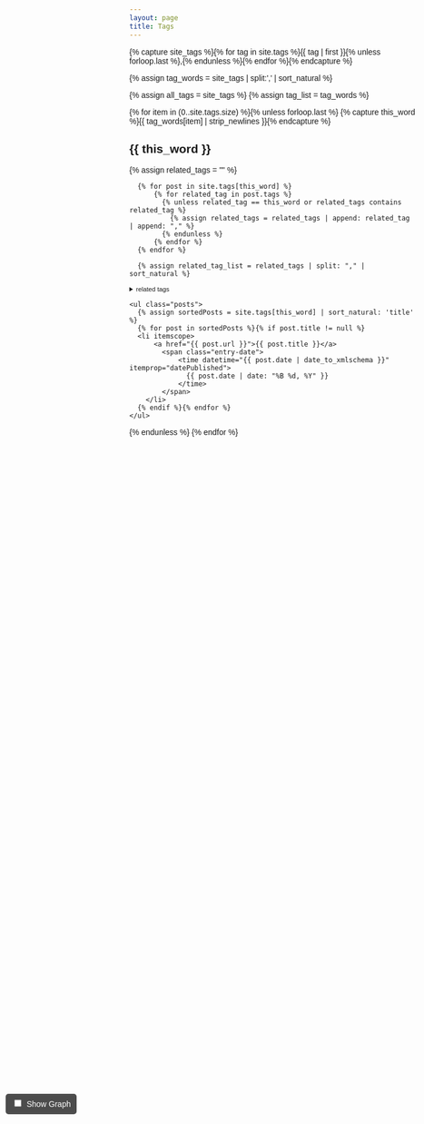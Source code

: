 ```yaml
---
layout: page
title: Tags
---
```


[//]: # ( https://jsfiddle.net/y_duf/r3dup56f/6/ )
[//]: # ( https://chatgpt.com/share/67d4209c-94f0-800d-9cb2-b38c22a052e7 )


<style>
  body {
    font-family: Arial, sans-serif;
  }
  
  /* Floating Graph Container */
  #graph-container {
    display: none; /* Initially hide the graph */

    position: fixed;
    top: 10px;
    right: 10px;
    width: 400px;
    height: 400px;
    background: rgba(255, 255, 255, 0.9);
    border: 1px solid #ccc;
    border-radius: 10px;
    box-shadow: 2px 2px 10px rgba(0, 0, 0, 0.2);
    overflow: hidden;
    padding: 10px;
    z-index: 1000;
  }
        
  .toggle-btn {
      position: fixed;
      top: 10px;
      right: 10px;
      padding: 8px 12px;
      background: steelblue;
      color: white;
      border: none;
      cursor: pointer;
  }
  .toggle-checkbox {
      margin: 0 5px;
  }


  /* Topic Sections */
  .topic-section {
  /*
    padding: 50px;
    margin: 50px 0;
    border: 1px solid #ddd;
    background: #f9f9f9;
  */}

/* Style for the floating window */
.floating-window {
  position: fixed;
  left: 10px;
  top: 50%;
  transform: translateY(-50%);
  background-color: rgba(0, 0, 0, 0.7);
  padding: 10px;
  border-radius: 5px;
  color: white;
  z-index: 1000; /* Ensure the button is on top of other content */
}
</style>

<!-- site_tags:  -->
{% capture site_tags %}{% for tag in site.tags %}{{ tag | first }}{% unless forloop.last %},{% endunless %}{% endfor %}{% endcapture %}

<!-- tag_words sorted: -->
{% assign tag_words = site_tags | split:',' | sort_natural %}


<!-- tags relationship: -->
{% assign all_tags = site_tags %}
{% assign tag_list = tag_words %}

<!-- Toggle Button for Graph Visibility -->
<div class="floating-window">
<label>
    <input type="checkbox" class="toggle-checkbox" id="toggleGraph" />
    Show Graph
</label>
</div>

<!-- Floating Graph Container -->
<div id="graph-container">
  <svg width="400" height="400">
    <g id="zoomLayer"></g> <!-- Zoomable container -->
  </svg>
</div>

<!-- <script src="https://d3js.org/d3.v7.min.js"></script> -->
<script src="{{ '/assets/js/d3.v7.min.js' | relative_url }}"></script>


<div id="tags">
  {% for item in (0..site.tags.size) %}{% unless forloop.last %}
    {% capture this_word %}{{ tag_words[item] | strip_newlines }}{% endcapture %}
  <div id="{{ this_word | slugify }}-ref"  class="topic-section">
    <h2>{{ this_word }}</h2>
<!-- other tags appearing in posts related to this tag -->
      {% assign related_tags = "" %}
      
      {% for post in site.tags[this_word] %}
          {% for related_tag in post.tags %}
            {% unless related_tag == this_word or related_tags contains related_tag %}
              {% assign related_tags = related_tags | append: related_tag | append: "," %}
            {% endunless %}
          {% endfor %}
      {% endfor %}
      
      {% assign related_tag_list = related_tags | split: "," | sort_natural %}
<details>
    <summary style="font-size: 0.8em;">related tags</summary>
      <p style="font-size: 0.8em;">
      {% for related_tag in related_tag_list %}
        {% if related_tag != "" %}
          <a href="#{{ related_tag | slugify }}-ref">{{ related_tag }}</a>{% unless forloop.last %},{% endunless %}
        {% endif %}
      {% endfor %}
      </p>
</details>

<!-- posts related to main tag -->
    <ul class="posts">
      {% assign sortedPosts = site.tags[this_word] | sort_natural: 'title' %}
      {% for post in sortedPosts %}{% if post.title != null %}
      <li itemscope>
          <a href="{{ post.url }}">{{ post.title }}</a>
            <span class="entry-date">
                <time datetime="{{ post.date | date_to_xmlschema }}" itemprop="datePublished">
                  {{ post.date | date: "%B %d, %Y" }}
                </time>
            </span> 
        </li>
      {% endif %}{% endfor %}
    </ul>
  </div>
  {% endunless %}
  {% endfor %}

</div>

<script>
    const width = 400, height = 400;

    const data = {
      "nodes": [
    {% for tag in tag_words %}
        { "name": "{{ tag }}", "size": {{ site.tags[tag] | size | times: 1.4 | plus: 10 }}, "id": "{{ tag | slugify }}-ref" },
    {% endfor %}
      ],

      "links": [
       // { "source": "Machine Learning", "target": "Artificial Intelligence" },
    {% for tag in tag_list %}
      {% assign related_tags = "" %}
      
      {% for post in site.tags[tag] %}
          {% for related_tag in post.tags %}
            {% unless related_tag == tag or related_tags contains related_tag %}
              {% assign related_tags = related_tags | append: related_tag | append: "," %}
            {% endunless %}
          {% endfor %}
      {% endfor %}
      
      {% assign related_tag_list = related_tags | split: "," | sort %}
      
{% for related_tag in related_tag_list %}{% if related_tag != "" %}
{ "source": "{{ tag | slugify }}-ref", "target": "{{ related_tag | slugify }}-ref" },{% endif %}{% endfor %}{% endfor %}
      ]
    };
    
    const graphContainer = document.getElementById("graph-container");
    const toggleGraphCheckbox = document.getElementById("toggleGraph");

    const svg = d3.select("svg");
    const zoomLayer = d3.select("#zoomLayer");

    // Define zoom behavior
    const zoom = d3.zoom()
      .scaleExtent([0.1, 5])  // Min 50%, Max 500% zoom
      .on("zoom", (event) => {
        zoomLayer.attr("transform", event.transform);
      });

    svg.call(zoom)  // Apply zoom & pan to SVG
      .call(zoom.transform, d3.zoomIdentity.translate(width / 4, height / 4)); // Initial position
    
    const simulation = d3.forceSimulation(data.nodes)
      .force("link", d3.forceLink(data.links).id(d => d.id).distance(80))
      .force("charge", d3.forceManyBody().strength(-200))
      .force("center", d3.forceCenter(width / 2, height / 2));

    const link = zoomLayer.append("g")
      .selectAll("line")
      .data(data.links)
      .join("line")
      .attr("stroke", "#999")
      .attr("stroke-opacity", 0.6)
      .attr("stroke-width", 2);

    const node = zoomLayer.append("g")
      .selectAll("circle")
      .data(data.nodes)
      .join("circle")
      .attr("r", d => Math.sqrt(d.size) * 2)
      .attr("fill", "steelblue")
      .style("cursor", "pointer")
      .on("click", (event, d) => {
        highlightNode(d);
        // Scroll to the relevant section
        document.getElementById(d.id).scrollIntoView({ behavior: "smooth" });
      })
      .call(d3.drag()
        .on("start", dragStarted)
        .on("drag", dragged)
        .on("end", dragEnded));

    const labels = zoomLayer.append("g")
      .selectAll("text")
      .data(data.nodes)
      .join("text")
      .text(d => d.name)
      .attr("font-size", "10px")
      .attr("fill", "black")
      .join("text")

    simulation.on("tick", () => {
      link
        .attr("x1", d => d.source.x)
        .attr("y1", d => d.source.y)
        .attr("x2", d => d.target.x)
        .attr("y2", d => d.target.y);

      node
        .attr("cx", d => d.x)
        .attr("cy", d => d.y);

      labels
        .attr("x", d => d.x + 8)
        .attr("y", d => d.y);
    });

    function dragStarted(event, d) {
      if (!event.active) simulation.alphaTarget(0.3).restart();
      d.fx = d.x;
      d.fy = d.y;
    }

    function dragged(event, d) {
      d.fx = event.x;
      d.fy = event.y;
    }

    function dragEnded(event, d) {
      if (!event.active) simulation.alphaTarget(0);
      d.fx = null;
      d.fy = null;
    }

// Function to focus the graph on a topic
function focusOnTopic(topicId) {
  const topic = data.nodes.find(node => node.id === topicId);
  if (!topic) return;

  highlightNode( topic);

  const scale = 2;  // Zoom in factor
  const x = topic.x;
  const y = topic.y;

  svg.transition().duration(750).call(
    zoom.transform,
    d3.zoomIdentity.translate(width / 2 - scale * x, height / 2 - scale * y).scale(scale)
  );
}

  // Function to highlight a node and its neighbors
function highlightNode(selectedNode) {
  const neighbors = new Set();
  data.links.forEach(link => {
    if (link.source.id === selectedNode.id) neighbors.add(link.target.id);
    if (link.target.id === selectedNode.id) neighbors.add(link.source.id);
  });

  // Change node colors
  node.transition().duration(300)
    .attr("fill", d => d.id === selectedNode.id ? "orange" : (neighbors.has(d.id) ? "red" : "lightgray"));

  // Change link colors
  link.transition().duration(300)
    .attr("stroke", d => (d.source.id === selectedNode.id || d.target.id === selectedNode.id) ? "red" : "#ddd")
    .attr("stroke-width", d => (d.source.id === selectedNode.id || d.target.id === selectedNode.id) ? 3 : 1);

  // Move selected node and neighbors to the front
  node.filter(d => d.id === selectedNode.id || neighbors.has(d.id)).each(function () {
    d3.select(this).raise(); // Bring to top
  });

  // Move labels on top too
  labels.filter(d => d.id === selectedNode.id || neighbors.has(d.id)).each(function () {
    d3.select(this).raise();
  });

  // Increase attraction between selected node and neighbors
  simulation.force("link")
    .strength(d => (d.source.id === selectedNode.id || d.target.id === selectedNode.id) ? 1 : 0.1)
    .distance(d => (d.source.id === selectedNode.id || d.target.id === selectedNode.id) ? 60 : 100);

  // Reduce repulsion force for selected node and its neighbors
  simulation.force("charge")
    .strength(d => (d.id === selectedNode.id || neighbors.has(d.id)) ? -50 : -200);

  // Restart simulation with new forces
  simulation.alpha(1).restart();
}

// Attach click event to topic sections
document.querySelectorAll('.topic-section').forEach(header => {
  header.addEventListener('click', function () {
    const topicId = this.id;
    focusOnTopic(topicId);
  });
});

// Show/Hide Graph Based on Checkbox
function hideGraph(enabled) {
    if (enabled) {
        // Show the graph container
        graphContainer.style.display = "block";
        simulation.alpha(1).restart(); // Restart the simulation if shown
        // drawGraph();
    } else {
        // Hide the graph container
        graphContainer.style.display = "none";
        simulation.stop(); // Stop the simulation if hidden
    }
}

toggleGraphCheckbox.addEventListener("change", () => {
  hideGraph(toggleGraphCheckbox.checked )
});

// Optional: Save user preference for graph visibility (localStorage)
const savedPreference = localStorage.getItem("graphVisibility");
if (savedPreference === "shown") {
    toggleGraphCheckbox.checked = true;
    hideGraph(toggleGraphCheckbox.checked )
} else {
    toggleGraphCheckbox.checked = false;
    hideGraph(toggleGraphCheckbox.checked )
}

// Save the preference when the user toggles the checkbox
toggleGraphCheckbox.addEventListener("change", () => {
    const visibility = toggleGraphCheckbox.checked ? "shown" : "hidden";
    localStorage.setItem("graphVisibility", visibility);
});

</script>